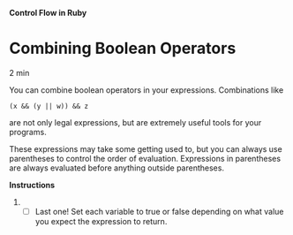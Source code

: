 **Control Flow in Ruby**

# Combining Boolean Operators

2 min

You can combine boolean operators in your expressions. Combinations like

```
(x && (y || w)) && z
```
are not only legal expressions, but are extremely useful tools for your programs.

These expressions may take some getting used to, but you can always use parentheses to control the order of evaluation. Expressions in parentheses are always evaluated before anything outside parentheses.

**Instructions**

1.
    - [ ] Last one! Set each variable to true or false depending on what value you expect the expression to return.